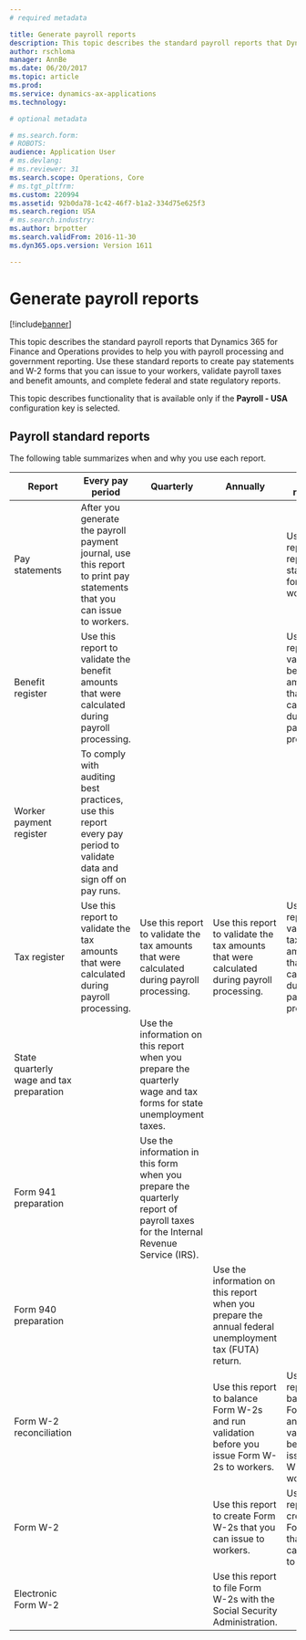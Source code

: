 ```yaml
---
# required metadata

title: Generate payroll reports
description: This topic describes the standard payroll reports that Dynamics 365 for Finance and Operations provides to help you with payroll processing and government reporting. Use these standard reports to create pay statements and W-2 forms that you can issue to your workers, validate payroll taxes and benefit amounts, and complete federal and state regulatory reports.
author: rschloma
manager: AnnBe
ms.date: 06/20/2017
ms.topic: article
ms.prod: 
ms.service: dynamics-ax-applications
ms.technology: 

# optional metadata

# ms.search.form: 
# ROBOTS: 
audience: Application User
# ms.devlang: 
# ms.reviewer: 31
ms.search.scope: Operations, Core
# ms.tgt_pltfrm: 
ms.custom: 220994
ms.assetid: 92b0da78-1c42-46f7-b1a2-334d75e625f3
ms.search.region: USA
# ms.search.industry: 
ms.author: brpotter
ms.search.validFrom: 2016-11-30
ms.dyn365.ops.version: Version 1611

---
```


# Generate payroll reports

[!include[banner](../../includes/banner.md)]


This topic describes the standard payroll reports that Dynamics 365 for Finance and Operations provides to help you with payroll processing and government reporting. Use these standard reports to create pay statements and W-2 forms that you can issue to your workers, validate payroll taxes and benefit amounts, and complete federal and state regulatory reports.

This topic describes functionality that is available only if the **Payroll - USA** configuration key is selected.

## Payroll standard reports
The following table summarizes when and why you use each report.

| Report                                   | Every pay period                                                                                                       | Quarterly                                                                                                                       | Annually                                                                                               | As required                                                                                     |
|------------------------------------------|------------------------------------------------------------------------------------------------------------------------|---------------------------------------------------------------------------------------------------------------------------------|--------------------------------------------------------------------------------------------------------|-------------------------------------------------------------------------------------------------|
| Pay statements                           | After you generate the payroll payment journal, use this report to print pay statements that you can issue to workers. |                                                                                                                                 |                                                                                                        | Use this report to reprint pay statements for workers.                                          |
| Benefit register                         | Use this report to validate the benefit amounts that were calculated during payroll processing.                        |                                                                                                                                 |                                                                                                        | Use this report to validate the benefit amounts that were calculated during payroll processing. |
| Worker payment register                  | To comply with auditing best practices, use this report every pay period to validate data and sign off on pay runs.    |                                                                                                                                 |                                                                                                        |                                                                                                 |
| Tax register                             | Use this report to validate the tax amounts that were calculated during payroll processing.                            | Use this report to validate the tax amounts that were calculated during payroll processing.                                     | Use this report to validate the tax amounts that were calculated during payroll processing.            | Use this report to validate the tax amounts that were calculated during payroll processing.     |
| State quarterly wage and tax preparation |                                                                                                                        | Use the information on this report when you prepare the quarterly wage and tax forms for state unemployment taxes.              |                                                                                                        |                                                                                                 |
| Form 941 preparation                     |                                                                                                                        | Use the information in this form when you prepare the quarterly report of payroll taxes for the Internal Revenue Service (IRS). |                                                                                                        |                                                                                                 |
| Form 940 preparation                     |                                                                                                                        |                                                                                                                                 | Use the information on this report when you prepare the annual federal unemployment tax (FUTA) return. |                                                                                                 |
| Form W-2 reconciliation                  |                                                                                                                        |                                                                                                                                 | Use this report to balance Form W-2s and run validation before you issue Form W-2s to workers.         | Use this report to balance Form W-2s and run validation before you issue Form W-2s to workers.  |
| Form W-2                                 |                                                                                                                        |                                                                                                                                 | Use this report to create Form W-2s that you can issue to workers.                                     | Use this report to create Form W-2s that you can issue to workers.                              |
| Electronic Form W-2                      |                                                                                                                        |                                                                                                                                 | Use this report to file Form W-2s with the Social Security Administration.                             |                                                                                                 |





